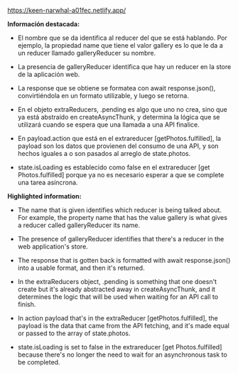 https://keen-narwhal-a01fec.netlify.app/

**Información destacada:**

- El nombre que se da identifica al reducer del que se está hablando. Por ejemplo, la propiedad name que tiene el valor gallery es lo que le da a un reducer llamado galleryReducer su nombre.

- La presencia de galleryReducer identifica que hay un reducer en la store de la aplicación web.

- La response que se obtiene se formatea con await response.json(), convirtiéndola en un formato utilizable, y luego se retorna.

- En el objeto extraReducers, .pending es algo que uno no crea, sino que ya está abstraído en createAsyncThunk, y determina la lógica que se utilizará cuando se espera que una llamada a una API finalice.

- En payload.action que está en el extrareducer [getPhotos.fulfilled], la payload son los datos que provienen del consumo de una API, y son hechos iguales a o son pasados al arreglo de state.photos.

- state.isLoading es establecido como false en el extrareducer [get Photos.fulfilled] porque ya no es necesario esperar a que se complete una tarea asíncrona.

**Highlighted information:**

- The name that is given identifies which reducer is being talked about. For example, the property name that has the value gallery is what gives a reducer called galleryReducer its name.

- The presence of galleryReducer identifies that there's a reducer in the web application's store.

- The response that is gotten back is formatted with await response.json() into a usable format, and then it's returned.

- In the extraReducers object, .pending is something that one doesn't create but it's already abstracted away in createAsyncThunk, and it determines the logic that will be used when waiting for an API call to finish. 

- In action payload that's in the extraReducer [getPhotos.fulfilled], the payload is the data that came from the API fetching, and it's made equal or passed to the array of state.photos.

- state.isLoading is set to false in the extrareducer [get Photos.fulfilled] because there's no longer the need to wait for an asynchronous task to be completed.
